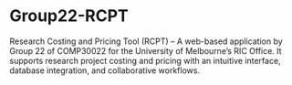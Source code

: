 # Group22-RCPT
Research Costing and Pricing Tool (RCPT) – A web-based application by Group 22 of COMP30022 for the University of Melbourne’s RIC Office. It supports research project costing and pricing with an intuitive interface, database integration, and collaborative workflows.

